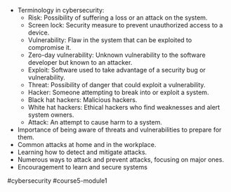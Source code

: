 -   Terminology in cybersecurity:
    -   Risk: Possibility of suffering a loss or an attack on the system.
    -   Screen lock: Security measure to prevent unauthorized access to a device.
    -   Vulnerability: Flaw in the system that can be exploited to compromise it.
    -   Zero-day vulnerability: Unknown vulnerability to the software developer but known to an attacker.
    -   Exploit: Software used to take advantage of a security bug or vulnerability.
    -   Threat: Possibility of danger that could exploit a vulnerability.
    -   Hacker: Someone attempting to break into or exploit a system.
    -   Black hat hackers: Malicious hackers.
    -   White hat hackers: Ethical hackers who find weaknesses and alert system owners.
    -   Attack: An attempt to cause harm to a system.
-   Importance of being aware of threats and vulnerabilities to prepare for them.
-   Common attacks at home and in the workplace.
-   Learning how to detect and mitigate attacks.
-   Numerous ways to attack and prevent attacks, focusing on major ones.
-   Encouragement to learn and secure systems

#cybersecurity #course5-module1 